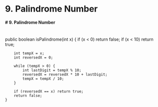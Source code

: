 # 9. Palindrome Number

**# 9. Palindrome Number**
# 

public boolean isPalindrome(int x) {
        if (x < 0) return false;
        if (x < 10) return true;
        
        int tempX = x;
        int reversedX = 0;
        
        while (tempX > 0) {
            int lastDigit = tempX % 10;
            reversedX = reversedX * 10 + lastDigit;
            tempX = tempX / 10;
        }
        
        if (reversedX == x) return true;
        return false;
    }

